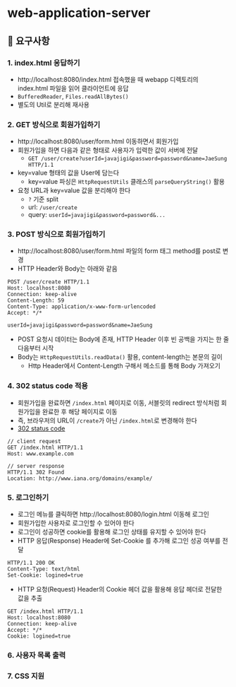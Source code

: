 # web-application-server

## 📌 요구사항
### 1. index.html 응답하기
- http://localhost:8080/index.html 접속했을 때 webapp 디렉토리의 index.html 파일을 읽어 클라이언트에 응답
- `BufferedReader`, `Files.readAllBytes()`
- 별도의 Util로 분리해 재사용

### 2. GET 방식으로 회원가입하기
- http://localhost:8080/user/form.html 이동하면서 회원가입
- 회원가입을 하면 다음과 같은 형태로 사용자가 입력한 값이 서버에 전달
  - `GET /user/create?userId=javajigi&password=password&name=JaeSung HTTP/1.1`    
- key=value 형태의 값을 User에 담는다
  - key=value 파싱은 `HttpRequestUtils` 클래스의 `parseQueryString()` 활용
- 요청 URL과 key=value 값을 분리해야 한다
  - `?` 기준 split
  - url: `/user/create`
  - query: `userId=javajigi&password=password&...`

### 3. POST 방식으로 회원가입하기
- http://localhost:8080/user/form.html 파일의 form 태그 method를 post로 변경
- HTTP Header와 Body는 아래와 같음
```http request
POST /user/create HTTP/1.1
Host: localhost:8080
Connection: keep-alive
Content-Length: 59
Content-Type: application/x-www-form-urlencoded
Accept: */*

userId=javajigi&password=password&name=JaeSung
```
- POST 요청시 데이터는 Body에 존재, HTTP Header 이후 빈 공백을 가지는 한 줄 다음부터 시작
- Body는 `HttpRequestUtils.readData()` 활용, content-length는 본문의 길이
  - Http Header에서 Content-Length 구해서 메소드를 통해 Body 가져오기

### 4. 302 status code 적용
- 회원가입을 완료하면 `/index.html` 페이지로 이동, 서블릿의 redirect 방식처럼 회원가입을 완료한 후 해당 페이지로 이동
- 즉, 브라우저의 URL이 `/create`가 아닌 `/index.html`로 변경해야 한다
- [302 status code](https://en.wikipedia.org/wiki/HTTP_302)
```http request
// client request
GET /index.html HTTP/1.1
Host: www.example.com

// server response
HTTP/1.1 302 Found
Location: http://www.iana.org/domains/example/
```

### 5. 로그인하기
- 로그인 메뉴를 클릭하면 http://localhost:8080/login.html 이동해 로그인
- 회원가입한 사용자로 로그인할 수 있어야 한다
- 로그인이 성공하면 cookie를 활용해 로그인 상태를 유지할 수 있어야 한다
- HTTP 응답(Response) Header에 Set-Cookie 를 추가해 로그인 성공 여부를 전달
```http request
HTTP/1.1 200 OK
Content-Type: text/html
Set-Cookie: logined=true
```
- HTTP 요청(Request) Header의 Cookie 헤더 값을 활용해 응답 헤더로 전달한 값을 추출
```http request
GET /index.html HTTP/1.1
Host: localhost:8080
Connection: keep-alive
Accept: */*
Cookie: logined=true
```

### 6. 사용자 목록 출력
### 7. CSS 지원
